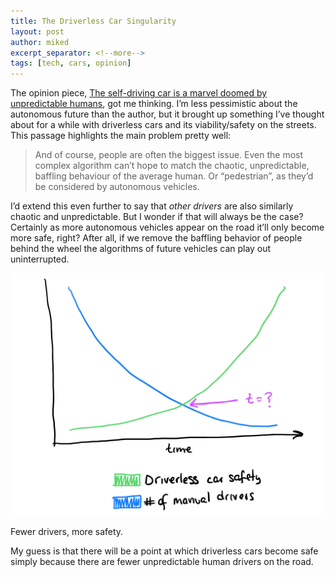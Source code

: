 ```yaml
---
title: The Driverless Car Singularity
layout: post
author: miked
excerpt_separator: <!--more-->
tags: [tech, cars, opinion]
---
```


The opinion piece, [The self-driving car is a marvel doomed by unpredictable humans](https://www.theguardian.com/commentisfree/2019/feb/13/the-self-driving-car-is-a-marvel-doomed-by-unpredictable-humans), got me thinking. I’m less pessimistic about the autonomous future than the author, but it brought up something I’ve thought about for a while with driverless cars and its viability/safety on the streets. This passage highlights the main problem pretty well:

> And of course, people are often the biggest issue. Even the most complex algorithm can’t hope to match the chaotic, unpredictable, baffling behaviour of the average human. Or “pedestrian”, as they’d be considered by autonomous vehicles.  

I’d extend this even further to say that _other drivers_ are also similarly chaotic and unpredictable. But I wonder if that will always be the case? Certainly as more autonomous vehicles appear on the road it’ll only become more safe, right? After all, if we remove the baffling behavior of people behind the wheel the algorithms of future vehicles can play out uninterrupted.


<div class="smol">
<img src="/assets/2019-02-13-driverless.png" alt="The Driverless Car Singularity">
</div>

Fewer drivers, more safety.

My guess is that there will be a point at which driverless cars become safe  simply because there are fewer unpredictable human drivers on the road.
